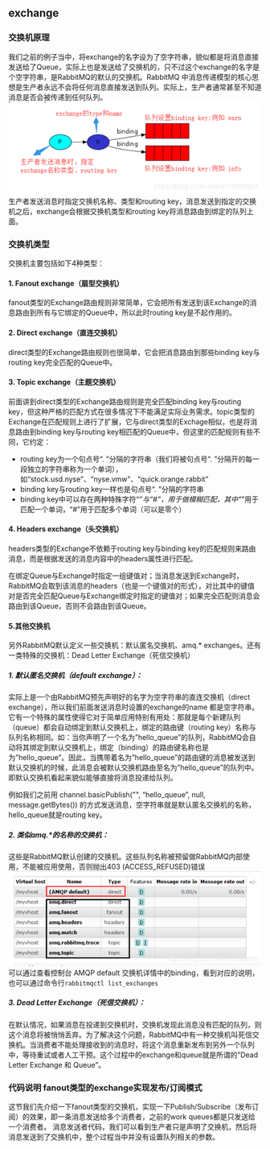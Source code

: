 ## exchange
### 交换机原理
我们之前的例子当中，将exchange的名字设为了空字符串，貌似都是将消息直接发送给了Queue，实际上也是发送给了交换机的，只不过这个exchange的名字是个空字符串，是RabbitMQ的默认的交换机。RabbitMQ
中消息传递模型的核心思想是生产者永远不会将任何消息直接发送到队列。实际上，生产者通常甚至不知道消息是否会被传递到任何队列。
![exchange](exchange.png)
生产者发送消息时指定交换机名称、类型和routing key，消息发送到指定的交换机之后，exchange会根据交换机类型和routing key将消息路由到绑定的队列上面。

### 交换机类型

交换机主要包括如下4种类型：

#### 1. Fanout exchange（扇型交换机）
fanout类型的Exchange路由规则非常简单，它会把所有发送到该Exchange的消息路由到所有与它绑定的Queue中，所以此时routing key是不起作用的。
#### 2. Direct exchange（直连交换机）
direct类型的Exchange路由规则也很简单，它会把消息路由到那些binding key与routing key完全匹配的Queue中。
  
#### 3. Topic exchange（主题交换机）
前面讲到direct类型的Exchange路由规则是完全匹配binding key与routing key，但这种严格的匹配方式在很多情况下不能满足实际业务需求。topic类型的Exchange在匹配规则上进行了扩展，它与direct类型的Exchage相似，也是将消息路由到binding key与routing key相匹配的Queue中，但这里的匹配规则有些不同，它约定：
- routing key为一个句点号“. ”分隔的字符串（我们将被句点号“. ”分隔开的每一段独立的字符串称为一个单词），如“stock.usd.nyse”、“nyse.vmw”、“quick.orange.rabbit”
- binding key与routing key一样也是句点号“. ”分隔的字符串
- binding key中可以存在两种特殊字符“*”与“#”，用于做模糊匹配，其中“*”用于匹配一个单词，“#”用于匹配多个单词（可以是零个）

#### 4. Headers exchange（头交换机）
headers类型的Exchange不依赖于routing key与binding key的匹配规则来路由消息，而是根据发送的消息内容中的headers属性进行匹配。

在绑定Queue与Exchange时指定一组键值对；当消息发送到Exchange时，RabbitMQ会取到该消息的headers（也是一个键值对的形式），对比其中的键值对是否完全匹配Queue与Exchange绑定时指定的键值对；如果完全匹配则消息会路由到该Queue，否则不会路由到该Queue。

#### 5.其他交换机
另外RabbitMQ默认定义一些交换机：默认匿名交换机、amq.* exchanges。还有一类特殊的交换机：Dead Letter Exchange（死信交换机）

##### 1. 默认匿名交换机（default exchange）：
实际上是一个由RabbitMQ预先声明好的名字为空字符串的直连交换机（direct exchange），所以我们前面发送消息时设置的exchange的name
都是空字符串。它有一个特殊的属性使得它对于简单应用特别有用处：那就是每个新建队列（queue）都会自动绑定到默认交换机上，绑定的路由键（routing key）名称与队列名称相同。如：当你声明了一个名为”hello_queue”的队列，RabbitMQ会自动将其绑定到默认交换机上，绑定（binding）的路由键名称也是为”hello_queue”。因此，当携带着名为”hello_queue”的路由键的消息被发送到默认交换机的时候，此消息会被默认交换机路由至名为”hello_queue”的队列中。即默认交换机看起来貌似能够直接将消息投递给队列。

例如我们之前用 channel.basicPublish("", “hello_queue”, null, message.getBytes()) 的方式发送消息，空字符串就是默认匿名交换机的名称， hello_queue就是routing key。

##### 2. 类似amq.*的名称的交换机：
这些是RabbitMQ默认创建的交换机。这些队列名称被预留做RabbitMQ内部使用，不能被应用使用，否则抛出403 (ACCESS_REFUSED)错误
![amq.*的名称的交换机](amq%20exchange.png)
可以通过查看控制台 AMQP default 交换机详情中的binding，看到对应的说明，也可以通过命令行`rabbitmqctl list_exchanges`

##### 3. Dead Letter Exchange（死信交换机）：
在默认情况，如果消息在投递到交换机时，交换机发现此消息没有匹配的队列，则这个消息将被悄悄丢弃。为了解决这个问题，RabbitMQ中有一种交换机叫死信交换机。当消费者不能处理接收到的消息时，将这个消息重新发布到另外一个队列中，等待重试或者人工干预。这个过程中的exchange和queue就是所谓的”Dead Letter Exchange 和 Queue”。


### 代码说明 fanout类型的exchange实现发布/订阅模式
这节我们先介绍一下fanout类型的交换机，实现一下Publish/Subscribe（发布订阅）的效果，即一条消息发送给多个消费者，之前的work queues都是只发送给一个消费者。
消息发送者代码，我们可以看到生产者只是声明了交换机，然后将消息发送到了交换机中，整个过程当中并没有设置队列相关的参数。





